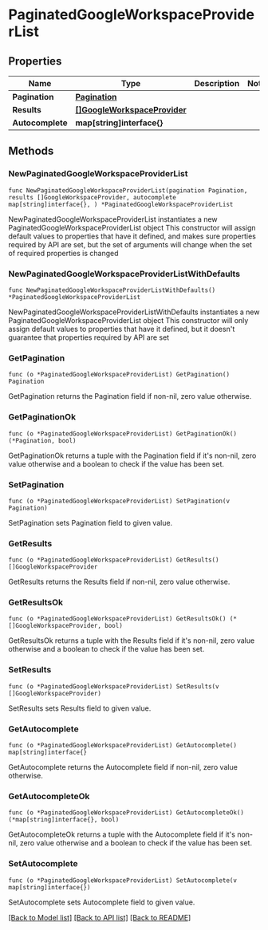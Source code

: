 # PaginatedGoogleWorkspaceProviderList

## Properties

Name | Type | Description | Notes
------------ | ------------- | ------------- | -------------
**Pagination** | [**Pagination**](Pagination.md) |  | 
**Results** | [**[]GoogleWorkspaceProvider**](GoogleWorkspaceProvider.md) |  | 
**Autocomplete** | **map[string]interface{}** |  | 

## Methods

### NewPaginatedGoogleWorkspaceProviderList

`func NewPaginatedGoogleWorkspaceProviderList(pagination Pagination, results []GoogleWorkspaceProvider, autocomplete map[string]interface{}, ) *PaginatedGoogleWorkspaceProviderList`

NewPaginatedGoogleWorkspaceProviderList instantiates a new PaginatedGoogleWorkspaceProviderList object
This constructor will assign default values to properties that have it defined,
and makes sure properties required by API are set, but the set of arguments
will change when the set of required properties is changed

### NewPaginatedGoogleWorkspaceProviderListWithDefaults

`func NewPaginatedGoogleWorkspaceProviderListWithDefaults() *PaginatedGoogleWorkspaceProviderList`

NewPaginatedGoogleWorkspaceProviderListWithDefaults instantiates a new PaginatedGoogleWorkspaceProviderList object
This constructor will only assign default values to properties that have it defined,
but it doesn't guarantee that properties required by API are set

### GetPagination

`func (o *PaginatedGoogleWorkspaceProviderList) GetPagination() Pagination`

GetPagination returns the Pagination field if non-nil, zero value otherwise.

### GetPaginationOk

`func (o *PaginatedGoogleWorkspaceProviderList) GetPaginationOk() (*Pagination, bool)`

GetPaginationOk returns a tuple with the Pagination field if it's non-nil, zero value otherwise
and a boolean to check if the value has been set.

### SetPagination

`func (o *PaginatedGoogleWorkspaceProviderList) SetPagination(v Pagination)`

SetPagination sets Pagination field to given value.


### GetResults

`func (o *PaginatedGoogleWorkspaceProviderList) GetResults() []GoogleWorkspaceProvider`

GetResults returns the Results field if non-nil, zero value otherwise.

### GetResultsOk

`func (o *PaginatedGoogleWorkspaceProviderList) GetResultsOk() (*[]GoogleWorkspaceProvider, bool)`

GetResultsOk returns a tuple with the Results field if it's non-nil, zero value otherwise
and a boolean to check if the value has been set.

### SetResults

`func (o *PaginatedGoogleWorkspaceProviderList) SetResults(v []GoogleWorkspaceProvider)`

SetResults sets Results field to given value.


### GetAutocomplete

`func (o *PaginatedGoogleWorkspaceProviderList) GetAutocomplete() map[string]interface{}`

GetAutocomplete returns the Autocomplete field if non-nil, zero value otherwise.

### GetAutocompleteOk

`func (o *PaginatedGoogleWorkspaceProviderList) GetAutocompleteOk() (*map[string]interface{}, bool)`

GetAutocompleteOk returns a tuple with the Autocomplete field if it's non-nil, zero value otherwise
and a boolean to check if the value has been set.

### SetAutocomplete

`func (o *PaginatedGoogleWorkspaceProviderList) SetAutocomplete(v map[string]interface{})`

SetAutocomplete sets Autocomplete field to given value.



[[Back to Model list]](../README.md#documentation-for-models) [[Back to API list]](../README.md#documentation-for-api-endpoints) [[Back to README]](../README.md)


